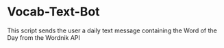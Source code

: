 # Vocab-Text-Bot
This script sends the user a daily text message containing the Word of the Day from the Wordnik API 
